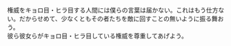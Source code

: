 権威をキョロ目・ヒラ目する人間には僕らの言葉は届かない。これはもう仕方ない。だからせめて、少なくともその者たちを敵に回すことの無いように振る舞おう。<br>
彼ら彼女らがキョロ目・ヒラ目している権威を尊重してあげよう。